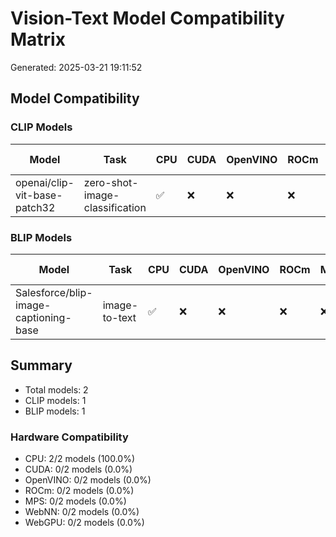 # Vision-Text Model Compatibility Matrix

Generated: 2025-03-21 19:11:52

## Model Compatibility

### CLIP Models

| Model | Task | CPU | CUDA | OpenVINO | ROCm | MPS | WebNN | WebGPU | Last Tested |
|-------|------|-----|------|----------|------|-----|-------|--------|-------------|
| openai/clip-vit-base-patch32 | zero-shot-image-classification | ✅ | ❌ | ❌ | ❌ | ❌ | ❌ | ❌ | 2025-03-21 |

### BLIP Models

| Model | Task | CPU | CUDA | OpenVINO | ROCm | MPS | WebNN | WebGPU | Last Tested |
|-------|------|-----|------|----------|------|-----|-------|--------|-------------|
| Salesforce/blip-image-captioning-base | image-to-text | ✅ | ❌ | ❌ | ❌ | ❌ | ❌ | ❌ | 2025-03-21 |

## Summary

- Total models: 2
- CLIP models: 1
- BLIP models: 1

### Hardware Compatibility

- CPU: 2/2 models (100.0%)
- CUDA: 0/2 models (0.0%)
- OpenVINO: 0/2 models (0.0%)
- ROCm: 0/2 models (0.0%)
- MPS: 0/2 models (0.0%)
- WebNN: 0/2 models (0.0%)
- WebGPU: 0/2 models (0.0%)

